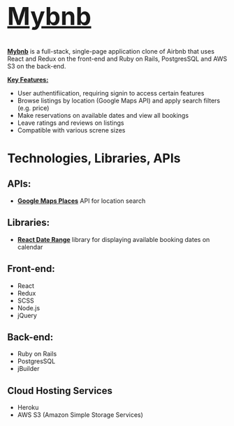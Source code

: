# <a href="https://mybnb-lucyluo.herokuapp.com/#/"><h1>Mybnb</h1></a> 

**<a href="https://mybnb-lucyluo.herokuapp.com/#/">Mybnb</a>** is a full-stack, single-page application clone of Airbnb that uses React and Redux on the front-end and Ruby on Rails, PostgresSQL and AWS S3 on the back-end.

<ins>**Key Features:**</ins>
+ User authentifiication, requiring signin to access certain features
+ Browse listings by location (Google Maps API) and apply search filters (e.g. price)
+ Make reservations on available dates and view all bookings
+ Leave ratings and reviews on listings
+ Compatible with various screne sizes

# Technologies, Libraries, APIs

## APIs:
- <ins>**Google Maps Places**</ins> API for location search

## Libraries:
- <ins>**React Date Range**</ins> library for displaying available booking dates on calendar

## Front-end:
- React
- Redux
- SCSS
- Node.js
- jQuery

## Back-end:
- Ruby on Rails
- PostgresSQL
- jBuilder

## Cloud Hosting Services
- Heroku
- AWS S3 (Amazon Simple Storage Services)
